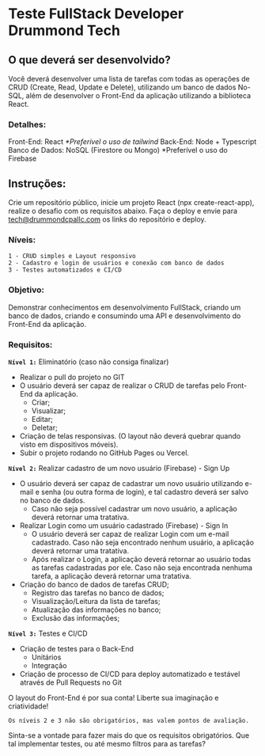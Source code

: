 # Teste FullStack Developer Drummond Tech

## O que deverá ser desenvolvido?

Você deverá desenvolver uma lista de tarefas com todas as operações de CRUD (Create, Read, Update e Delete), utilizando um banco de dados No-SQL, além de desenvolver o Front-End da aplicação utilizando a biblioteca React.
### Detalhes: 
Front-End: React _*Preferível o uso de tailwind_
Back-End: Node + Typescript
Banco de Dados: NoSQL (Firestore ou Mongo) *Preferível o uso do Firebase

## Instruções:

Crie um repositório público, inicie um projeto React (npx create-react-app), realize o desafio com os requisitos abaixo. Faça o deploy e envie para tech@drummondcpallc.com os links do repositório e deploy.

### Níveis:
`1 - CRUD simples e Layout responsivo` <br />
`2 - Cadastro e login de usuários e conexão com banco de dados` <br />
`3 - Testes automatizados e CI/CD`

### Objetivo:
Demonstrar conhecimentos em desenvolvimento FullStack, criando um banco de dados, criando e consumindo uma API e desenvolvimento do Front-End da aplicação.

### Requisitos:
**`Nível 1:`** Eliminatório (caso não consiga finalizar)

 - Realizar o pull do projeto no GIT
 - O usuário deverá ser capaz de realizar o CRUD de tarefas pelo Front-End da aplicação.
    - Criar;
    - Visualizar;
    - Editar;
    - Deletar;
- Criação de telas responsivas. (O layout não deverá quebrar quando visto em dispositivos móveis).
- Subir o projeto rodando no GitHub Pages ou Vercel.

**`Nível 2:`** Realizar cadastro de um novo usuário (Firebase) - Sign Up

- O usuário deverá ser capaz de cadastrar um novo usuário utilizando e-mail e senha (ou outra forma de login), e tal cadastro deverá ser salvo no banco de dados.
    - Caso não seja possível cadastrar um novo usuário, a aplicação deverá retornar uma tratativa.
- Realizar Login como um usuário cadastrado (Firebase) - Sign In
    - O usuário deverá ser capaz de realizar Login com um e-mail cadastrado. Caso não seja encontrado nenhum usuário, a aplicação deverá retornar uma tratativa.
    - Após realizar o Login, a aplicação deverá retornar ao usuário todas as tarefas cadastradas por ele. Caso não seja encontrada nenhuma tarefa, a aplicação deverá retornar uma tratativa.
- Criação do banco de dados de tarefas CRUD;
    - Registro das tarefas no banco de dados;
    - Visualização/Leitura da lista de tarefas;
    - Atualização das informações no banco;
    - Exclusão das informações;

**`Nível 3:`** Testes e CI/CD
- Criação de testes para o Back-End
    - Unitários
    - Integração
- Criação de processo de CI/CD para deploy automatizado e testável através de Pull Requests no Git

O layout do Front-End é por sua conta! Liberte sua imaginação e criatividade!

`Os níveis 2 e 3 não são obrigatórios, mas valem pontos de avaliação.`

Sinta-se a vontade para fazer mais do que os requisitos obrigatórios. Que tal implementar testes, ou até mesmo filtros para as tarefas?
